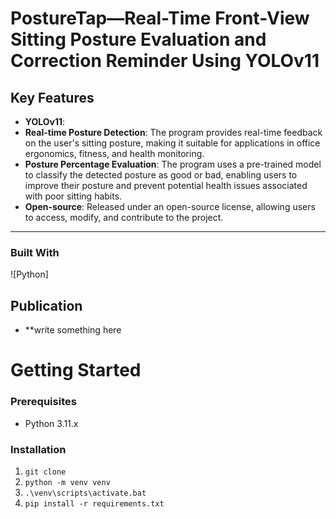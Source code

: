 # PostureTap—Real-Time Front-View Sitting Posture Evaluation and Correction Reminder Using YOLOv11


## Key Features

* **YOLOv11**: 
* **Real-time Posture Detection**: The program provides real-time feedback on the user's sitting posture, making it suitable for applications in office ergonomics, fitness, and health monitoring.
* **Posture Percentage Evaluation**: The program uses a pre-trained model to classify the detected posture as good or bad, enabling users to improve their posture and prevent potential health issues associated with poor sitting habits.
* **Open-source**: Released under an open-source license, allowing users to access, modify, and contribute to the project.


---

### Built With

![Python]

## Publication
* **write something here

# Getting Started

### Prerequisites

* Python 3.11.x

### Installation  
  
1. `git clone`
2. `python -m venv venv`  
3. `.\venv\scripts\activate.bat`  
4. `pip install -r requirements.txt`



 
